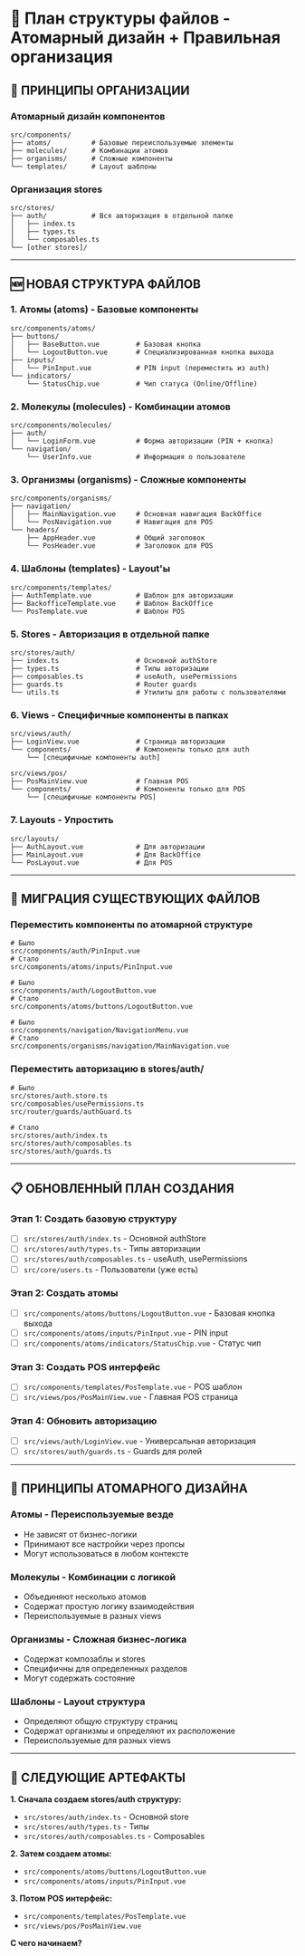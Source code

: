 # 📁 План структуры файлов - Атомарный дизайн + Правильная организация

## 🎯 ПРИНЦИПЫ ОРГАНИЗАЦИИ

### Атомарный дизайн компонентов

```
src/components/
├── atoms/          # Базовые переиспользуемые элементы
├── molecules/      # Комбинации атомов
├── organisms/      # Сложные компоненты
└── templates/      # Layout шаблоны
```

### Организация stores

```
src/stores/
├── auth/           # Вся авторизация в отдельной папке
│   ├── index.ts
│   ├── types.ts
│   └── composables.ts
└── [other stores]/
```

---

## 🆕 НОВАЯ СТРУКТУРА ФАЙЛОВ

### 1. Атомы (atoms) - Базовые компоненты

```
src/components/atoms/
├── buttons/
│   ├── BaseButton.vue         # Базовая кнопка
│   └── LogoutButton.vue       # Специализированная кнопка выхода
├── inputs/
│   └── PinInput.vue           # PIN input (переместить из auth)
└── indicators/
    └── StatusChip.vue         # Чип статуса (Online/Offline)
```

### 2. Молекулы (molecules) - Комбинации атомов

```
src/components/molecules/
├── auth/
│   └── LoginForm.vue          # Форма авторизации (PIN + кнопка)
└── navigation/
    └── UserInfo.vue           # Информация о пользователе
```

### 3. Организмы (organisms) - Сложные компоненты

```
src/components/organisms/
├── navigation/
│   ├── MainNavigation.vue     # Основная навигация BackOffice
│   └── PosNavigation.vue      # Навигация для POS
└── headers/
    ├── AppHeader.vue          # Общий заголовок
    └── PosHeader.vue          # Заголовок для POS
```

### 4. Шаблоны (templates) - Layout'ы

```
src/components/templates/
├── AuthTemplate.vue           # Шаблон для авторизации
├── BackofficeTemplate.vue     # Шаблон BackOffice
└── PosTemplate.vue            # Шаблон POS
```

### 5. Stores - Авторизация в отдельной папке

```
src/stores/auth/
├── index.ts                   # Основной authStore
├── types.ts                   # Типы авторизации
├── composables.ts             # useAuth, usePermissions
├── guards.ts                  # Router guards
└── utils.ts                   # Утилиты для работы с пользователями
```

### 6. Views - Специфичные компоненты в папках

```
src/views/auth/
├── LoginView.vue              # Страница авторизации
└── components/                # Компоненты только для auth
    └── [специфичные компоненты auth]

src/views/pos/
├── PosMainView.vue            # Главная POS
└── components/                # Компоненты только для POS
    └── [специфичные компоненты POS]
```

### 7. Layouts - Упростить

```
src/layouts/
├── AuthLayout.vue             # Для авторизации
├── MainLayout.vue             # Для BackOffice
└── PosLayout.vue              # Для POS
```

---

## 🔄 МИГРАЦИЯ СУЩЕСТВУЮЩИХ ФАЙЛОВ

### Переместить компоненты по атомарной структуре

```
# Было
src/components/auth/PinInput.vue
# Стало
src/components/atoms/inputs/PinInput.vue

# Было
src/components/auth/LogoutButton.vue
# Стало
src/components/atoms/buttons/LogoutButton.vue

# Было
src/components/navigation/NavigationMenu.vue
# Стало
src/components/organisms/navigation/MainNavigation.vue
```

### Переместить авторизацию в stores/auth/

```
# Было
src/stores/auth.store.ts
src/composables/usePermissions.ts
src/router/guards/authGuard.ts

# Стало
src/stores/auth/index.ts
src/stores/auth/composables.ts
src/stores/auth/guards.ts
```

---

## 📋 ОБНОВЛЕННЫЙ ПЛАН СОЗДАНИЯ

### Этап 1: Создать базовую структуру

- [ ] `src/stores/auth/index.ts` - Основной authStore
- [ ] `src/stores/auth/types.ts` - Типы авторизации
- [ ] `src/stores/auth/composables.ts` - useAuth, usePermissions
- [ ] `src/core/users.ts` - Пользователи (уже есть)

### Этап 2: Создать атомы

- [ ] `src/components/atoms/buttons/LogoutButton.vue` - Базовая кнопка выхода
- [ ] `src/components/atoms/inputs/PinInput.vue` - PIN input
- [ ] `src/components/atoms/indicators/StatusChip.vue` - Статус чип

### Этап 3: Создать POS интерфейс

- [ ] `src/components/templates/PosTemplate.vue` - POS шаблон
- [ ] `src/views/pos/PosMainView.vue` - Главная POS страница

### Этап 4: Обновить авторизацию

- [ ] `src/views/auth/LoginView.vue` - Универсальная авторизация
- [ ] `src/stores/auth/guards.ts` - Guards для ролей

---

## 🎨 ПРИНЦИПЫ АТОМАРНОГО ДИЗАЙНА

### Атомы - Переиспользуемые везде

- Не зависят от бизнес-логики
- Принимают все настройки через пропсы
- Могут использоваться в любом контексте

### Молекулы - Комбинации с логикой

- Объединяют несколько атомов
- Содержат простую логику взаимодействия
- Переиспользуемые в разных views

### Организмы - Сложная бизнес-логика

- Содержат композаблы и stores
- Специфичны для определенных разделов
- Могут содержать состояние

### Шаблоны - Layout структура

- Определяют общую структуру страниц
- Содержат организмы и определяют их расположение
- Переиспользуемые для разных views

---

## 🚀 СЛЕДУЮЩИЕ АРТЕФАКТЫ

**1. Сначала создаем stores/auth структуру:**

- `src/stores/auth/index.ts` - Основной store
- `src/stores/auth/types.ts` - Типы
- `src/stores/auth/composables.ts` - Composables

**2. Затем создаем атомы:**

- `src/components/atoms/buttons/LogoutButton.vue`
- `src/components/atoms/inputs/PinInput.vue`

**3. Потом POS интерфейс:**

- `src/components/templates/PosTemplate.vue`
- `src/views/pos/PosMainView.vue`

**С чего начинаем?**
